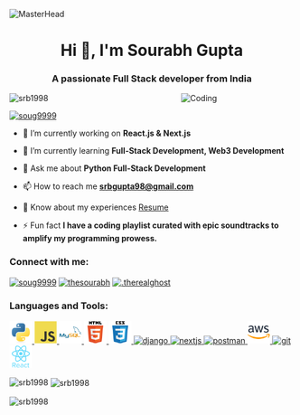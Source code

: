 ![MasterHead](https://i.pinimg.com/originals/4d/16/78/4d1678e171347c4402c231dad0394f0f.gif)
<h1 align="center">Hi 👋, I'm Sourabh Gupta</h1>
<h3 align="center">A passionate Full Stack developer from India</h3>
<img align="right" alt="Coding" width="200" src="https://media.tenor.com/y2JXkY1pXkwAAAAC/cat-computer.gif">

<p align="left"> <img src="https://komarev.com/ghpvc/?username=srb1998&label=Profile%20views&color=0e75b6&style=flat" alt="srb1998" /> </p>

<p align="left"> <a href="https://twitter.com/soug9999" target="blank"><img src="https://img.shields.io/twitter/follow/soug9999?logo=twitter&style=for-the-badge" alt="soug9999" /></a> </p>

- 🔭 I’m currently working on **React.js & Next.js**

- 🌱 I’m currently learning **Full-Stack Development, Web3 Development**

- 💬 Ask me about **Python Full-Stack Development**

- 📫 How to reach me **srbgupta98@gmail.com**

- 📄 Know about my experiences [Resume](https://drive.google.com/file/d/1mAgqMSgLpfyU5a0-fgOT9WHXUHJMgReF/view?usp=sharing)

- ⚡ Fun fact **I have a coding playlist curated with epic soundtracks to amplify my programming prowess.**

<h3 align="left">Connect with me:</h3>
<p align="left">
<a href="https://twitter.com/soug9999" target="blank"><img align="center" src="https://raw.githubusercontent.com/rahuldkjain/github-profile-readme-generator/master/src/images/icons/Social/twitter.svg" alt="soug9999" height="30" width="40" /></a>
<a href="https://linkedin.com/in/thesourabh" target="blank"><img align="center" src="https://raw.githubusercontent.com/rahuldkjain/github-profile-readme-generator/master/src/images/icons/Social/linked-in-alt.svg" alt="thesourabh" height="30" width="40" /></a>
<a href="https://discord.gg/.therealghost" target="blank"><img align="center" src="https://raw.githubusercontent.com/rahuldkjain/github-profile-readme-generator/master/src/images/icons/Social/discord.svg" alt=".therealghost" height="30" width="40" /></a>
</p>

<h3 align="left">Languages and Tools:</h3>
<p align="left"> <a href="https://www.python.org" target="_blank" rel="noreferrer"> <img src="https://raw.githubusercontent.com/devicons/devicon/master/icons/python/python-original.svg" alt="python" width="40" height="40"/> </a> <a href="https://developer.mozilla.org/en-US/docs/Web/JavaScript" target="_blank" rel="noreferrer"> <img src="https://raw.githubusercontent.com/devicons/devicon/master/icons/javascript/javascript-original.svg" alt="javascript" width="40" height="40"/> </a> <a href="https://www.mysql.com/" target="_blank" rel="noreferrer"> <img src="https://raw.githubusercontent.com/devicons/devicon/master/icons/mysql/mysql-original-wordmark.svg" alt="mysql" width="40" height="40"/> </a> <a href="https://www.w3.org/html/" target="_blank" rel="noreferrer"> <img src="https://raw.githubusercontent.com/devicons/devicon/master/icons/html5/html5-original-wordmark.svg" alt="html5" width="40" height="40"/> </a> <a href="https://www.w3schools.com/css/" target="_blank" rel="noreferrer"> <img src="https://raw.githubusercontent.com/devicons/devicon/master/icons/css3/css3-original-wordmark.svg" alt="css3" width="40" height="40"/> </a> <a href="https://www.djangoproject.com/" target="_blank" rel="noreferrer"> <img src="https://cdn.worldvectorlogo.com/logos/django.svg" alt="django" width="40" height="40"/> </a> <a href="https://nextjs.org/" target="_blank" rel="noreferrer"> <img src="https://cdn.worldvectorlogo.com/logos/nextjs-2.svg" alt="nextjs" width="40" height="40"/> </a> <a href="https://postman.com" target="_blank" rel="noreferrer"> <img src="https://www.vectorlogo.zone/logos/getpostman/getpostman-icon.svg" alt="postman" width="40" height="40"/> </a> <a href="https://aws.amazon.com" target="_blank" rel="noreferrer"> <img src="https://raw.githubusercontent.com/devicons/devicon/master/icons/amazonwebservices/amazonwebservices-original-wordmark.svg" alt="aws" width="40" height="40"/> </a> <a href="https://git-scm.com/" target="_blank" rel="noreferrer"> <img src="https://www.vectorlogo.zone/logos/git-scm/git-scm-icon.svg" alt="git" width="40" height="40"/> </a> <a href="https://reactjs.org/" target="_blank" rel="noreferrer"> <img src="https://raw.githubusercontent.com/devicons/devicon/master/icons/react/react-original-wordmark.svg" alt="react" width="40" height="40"/> </a> </p>

<p><img align="left" src="https://github-readme-stats.vercel.app/api/top-langs?username=srb1998&show_icons=true&locale=en&layout=compact" alt="srb1998" /></p>

<p>&nbsp;<img align="center" src="https://github-readme-stats.vercel.app/api?username=srb1998&show_icons=true&locale=en" alt="srb1998" /></p>

<p><img align="center" src="https://github-readme-streak-stats.herokuapp.com/?user=srb1998&" alt="srb1998" /></p>
